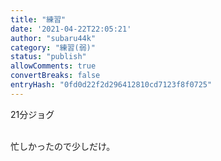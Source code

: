 ```yaml
---
title: "練習"
date: '2021-04-22T22:05:21'
author: "subaru44k"
category: "練習(弱)"
status: "publish"
allowComments: true
convertBreaks: false
entryHash: "0fd0d22f2d296412810cd7123f8f0725"
---
```

21分ジョグ<div><br></div><div>忙しかったので少しだけ。</div>

